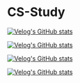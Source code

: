 # CS-Study

[![Velog's GitHub stats](https://velog-readme-stats.vercel.app/api/badge?name=jsbryan)](https://velog.io/@jsbryan) 

[![Velog's GitHub stats](https://velog-readme-stats.vercel.app/api?name=jsbryan&tag=트리&color=dark)](https://github.com/jsbryan/CS-Study-readme-stats)

[![Velog's GitHub stats](https://velog-readme-stats.vercel.app/api?name=jsbryan&tag=힙&color=dark)](https://github.com/jsbryan/CS-Study-readme-stats)

[![Velog's GitHub stats](https://velog-readme-stats.vercel.app/api?name=jsbryan&tag=CS&color=dark)](https://github.com/jsbryan/CS-Study-readme-stats)
